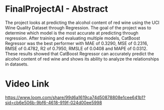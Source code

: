 # FinalProjectAI - Abstract
The project looks at predicting the alcohol content of red wine using the UCI Wine Quality Dataset through Regression. The goal of the project was to determine which model is the most accurate at predicting through regression. After training and evaluating multiple models, CatBoost Regressor was the best performer with MAE of 0.3290, MSE of 0.2316, RMSE of 0.4782, R2 of 0.7950, RMSLE of 0.0408 and MAPE of 0.0312. These results showed that CatBoost Regressor can accurately predict the alcohol content of red wine and shows its ability to analyze the relationships in datasets.

# Video Link
https://www.loom.com/share/99d6a1619ca74d50878808e1cee641b1?sid=cb6e506b-9bf6-4618-919f-024d00ee5998
